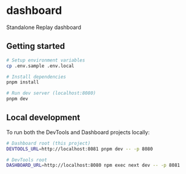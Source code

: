 # dashboard

Standalone Replay dashboard

## Getting started

```sh
# Setup environment variables
cp .env.sample .env.local

# Install dependencies
pnpm install

# Run dev server (localhost:8080)
pnpm dev
```

## Local development

To run both the DevTools and Dashboard projects locally:

```sh
# Dashboard root (this project)
DEVTOOLS_URL=http://localhost:8081 pnpm dev -- -p 8080

# DevTools root
DASHBOARD_URL=http://localhost:8080 npm exec next dev -- -p 8081
```
